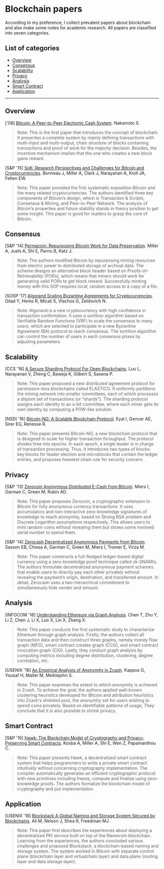 # Blockchain papers
According to my preference, I collect prevalent papers about blockchain and also make some notes for academic research. All papers are classified into seven categories.

## List of categories
- [Overview](#Overview)
- [Consensus](#Consensus)
- [Scalability](#Scalability)
- [Privacy](#Privacy)
- [Analysis](#Analysis)
- [Smart Contract](#Smart-Contract)
- [Application](#Application)

---

## Overview
['08] [Bitcoin: A Peer-to-Peer Electronic Cash System](Overview/2008_Bitcoin_A_Peer-to-Peer_Electronic_Cash_System.pdf). Nakamoto S. 
>Note: This is the first paper that introduces the concept of blockchain. It presentes a complete system by mainly defining transactions with multi-input and multi-output, chain structure of blocks containing transactions and proof of work for the majority decision. Besides, the incentive mechanism implies that the one who creates a new block gains reward.

[S&P '15] [SoK: Research Perspectives and Challenges for Bitcoin and Cryptocurrencies](Overview/2015_SoK_Research_perspectives_and_challenges_for_bitcoin_and_cryptocurrencies.pdf). Bonneau J, Miller A, Clark J, Narayanan A, Kroll JA, Felten EW. 
>Note: This paper provided the first systematic exposition Bitcoin and the many related cryptocurrencies. The authors identified three key components of Bitcoin’s design, which is Transaction & Scripts, Consensus & Mining, and Peer-to-Peer Network. The analysis of Bitcoin’s properties and future stability stands in theory position to get some insight. This paper is good for readers to grasp the core of Bitcoin.

## Consensus
[S&P '14] [Permacoin: Repurposing Bitcoin Work for Data Preservation](Consensus/2014_Permacoin_Repurposing_Bitcoin_Work_for_Data_Preservation.pdf). Miller A, Juels A, Shi E, Parno B, Katz J. 
>Note: The authors modified Bitcoin by repurposing mining resources from electric power to distributed storage of archival data. The scheme designs an alternative block header based on Proofs-of-Retrievability (PORs), which means that miners should work for generating valid PORs to get block reward. Successfully minting money with this SOP requires local, random access to a copy of a file.

[SOSP '17] [Algorand Scaling Byzantine Agreements for Cryptocurrencies](Consensus/2017_Algorand_Scaling_Byzantine_Agreements_for_Cryptocurrencies.pdf). Gilad Y, Hemo R, Micali S, Vlachos G, Zeldovich N. 
>Note: Algorand is a new cryptocurrency with high confidence in transaction confirmation. It uses a sortition algorithm based on Verifiable Random Functions (VRF) to scale the consensus to many users, which are selected to participate in a new Byzantine Agreement (BA) protocol to reach consensus. The sortition algorithm can control the number of users in each consensus phase by adjusting parameters.

## Scalability
[CCS '16] [A Secure Sharding Protocol For Open Blockchains](Scalability/2016_A_Secure_Sharding_Protocol_For_Open_Blockchains.pdf). Luu L, Narayanan V, Zheng C, Baweja K, Gilbert S, Saxena P. 
>Note: This paper proposed a new distributed agreement protocol for permission-less blockchains called ELASTICO. It uniformly partitions the mining network into smaller committees, each of which processes a disjoint set of transactions (or “shards”). The sharding protocol assigns each identity to an s-bit committee, where each miner gets its own identity by computing a POW-like solution.

[NSDI '16] [Bitcoin-NG: A Scalable Blockchain Protocol](Scalability/2016_Bitcoin-NG_A_Scalable_Blockchain_Protocol.pdf). Eyal I, Gencer AE, Sirer EG, Renesse R. 
>Note: This paper presents Bitcoin-NG, a new blockchain protocol that is designed to scale for higher transaction throughput. The protocol divides time into epochs. In each epoch, a single leader is in charge of transaction processing. Thus, it introduces two types of blocks: key blocks for leader election and microblocks that contain the ledger entries, and proposes heaviest chain rule for security concern.

## Privacy
[S&P '13] [Zerocoin Anonymous Distributed E-Cash from Bitcoin](Privacy/2013_Zerocoin_Anonymous_Distributed_E-Cash_from_Bitcoin.pdf). Miers I, Garman C, Green M, Rubin AD. 
>Note: This paper proposes Zerocoin, a cryptographic extension to Bitcoin for fully anonymous currency transactions. It uses accumulators and non-interactive zero-knowledge signatures of knowledge to reach anonymity, based on Strong RSA problem and Discrete Logarithm assumptions respectively. This allows users to mint random coins without revealing them but shows some involved serial number to spend them.

[S&P '14] [Zerocash Decentralized Anonymous Payments from Bitcoin](Privacy/2014_Zerocash_Decentralized_Anonymous_Payments_from_Bitcoin.pdf). Sasson EB, Chiesa A, Garman C, Green M, Miers I, Tromer E, Virza M.
>Note: This paper constructs a full-fledged ledger-based digital currency using a zero-knowledge proof technique called zk-SNARKs. The authors formulate decentralized anonymous payment schemes that enable users to directly pay each other privately without revealing the payment’s origin, destination, and transferred amount. In detail, Zerocash uses a two-hierarchical commitment to simultaneously hide sender and amount.

## Analysis
[INFOCOM '18] [Understanding Ethereum via Graph Analysis](Analysis/2018_Understanding_Ethereum_via_Graph_Analysis.pdf). Chen T, Zhu Y, Li Z, Chen J, Li X, Luo X, Lin X, Zhang X. 
>Note: This paper conducts the first systematic study to characterize Ethereum through graph analysis. Firstly, the authors collect all transaction data and then construct three graphs, namely money flow graph (MFG), smart contract creates graph (CCG), and smart contract invocation graph (CIG). Lastly, they conduct graph analysis by computing metrics including degree distribution, clustering, degree correlation, etc.

[USENIX '18] [An Empirical Analysis of Anonymity in Zcash](Analysis/2018_An_Empirical_Analysis_of_Anonymity_in_Zcash.pdf). Kappos G, Yousaf H, Maller M, Meiklejohn S. 
>Note: This paper examines the extent to which anonymity is achieved in Zcash. To achieve the goal, the authors applied well-known clustering heuristics developed for Bitcoin and attribution heuristics into Zcash's shielded pool, the anonymity set for users wishing to spend coins privately. Based on identifiable patterns of usage, They conclude that it is also possible to shrink privacy.

## Smart Contract
[S&P '16] [Hawk: The Blockchain Model of Cryptography and Privacy-Preserving Smart Contracts](Smart-Contract/2016_Hawk_The_Blockchain_Model_of_Cryptography_and_Privacy-Preserving_Smart_Contracts.pdf). Kosba A, Miller A, Shi E, Wen Z, Papamanthou C.
>Note: This paper presents Hawk, a decentralized smart contract system that helps programmers to write a private smart contract intuitively without concerning cryptography implementation. The compiler automatically generates an efficient cryptographic protocol with new primitives including freeze, compute and finalize using zero-knowledge proofs. The authors formalize the blockchain model of cryptography and put implementation.

## Application
[USENIX '16] [Blockstack A Global Naming and Storage System Secured by Blockchains](Application/2016_Blockstack_A_Global_Naming_and_Storage_System_Secured_by_Blockchains.pdf). Ali M, Nelson J, Shea R, Freedman MJ. 
>Note: This paper first describes the experiences about deploying a decentralized PKI service built on top of the Namecoin blockchain. Learning from the experiences, the authors concluded various challenges and proposed Blockstack, a blockchain-based naming and storage system. The system worked in Bitcoin with separate control plane (blockchain layer and virtualchain layer) and data plane (routing layer and data storage layer).
